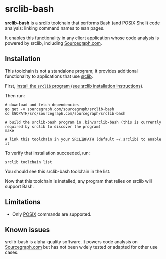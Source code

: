 # srclib-bash

**srclib-bash** is a [srclib](https://srclib.org)
toolchain that performs Bash (and POSIX Shell) code analysis: linking command names to man pages.

It enables this functionality in any client application whose code analysis is
powered by srclib, including [Sourcegraph.com](https://sourcegraph.com).

## Installation

This toolchain is not a standalone program; it provides additional functionality
to applications that use [srclib](https://srclib.org).

First,
[install the `srclib` program (see srclib installation instructions)](https://sourcegraph.com/sourcegraph/srclib).

Then run:

```
# download and fetch dependencies
go get -v sourcegraph.com/sourcegraph/srclib-bash
cd $GOPATH/src/sourcegraph.com/sourcegraph/srclib-bash

# build the srclib-bash program in .bin/srclib-bash (this is currently required by srclib to discover the program)
make

# link this toolchain in your SRCLIBPATH (default ~/.srclib) to enable it
```

To verify that installation succeeded, run:

```
srclib toolchain list
```

You should see this srclib-bash toolchain in the list.

Now that this toolchain is installed, any program that relies on srclib will support Bash.

## Limitations

* Only [POSIX](https://en.wikipedia.org/wiki/POSIX) commands are supported.

## Known issues

srclib-bash is alpha-quality software. It powers code analysis on
[Sourcegraph.com](https://sourcegraph.com) but has not been widely tested or
adapted for other use cases.
